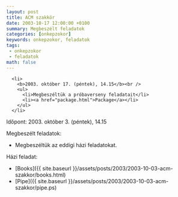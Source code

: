 ```yaml
---
layout: post
title: ACM szakkör
date: 2003-10-17 12:00:00 +0100
summary: Megbeszélt feladatok
categories: [onkepzokor]
keywords: onkepzokor, feladatok
tags:
 - onkepzokor
 - feladatok
math: false
---
```



      <li>
        <b>2003. október 17. (péntek), 14.15</b><br />
        <ul>
          <li>Megbeszéltük a próbaverseny feladatait</li>
          <li><a href="package.html">Package</a></li>
        </ul>
      </li>

Időpont: 2003. október 3. (péntek), 14.15

Megbeszélt feladatok:

- Megbeszéltük az eddigi házi feladatokat.

Házi feladat:

- [Books]({{ site.baseurl }}/assets/posts/2003/2003-10-03-acm-szakkor/books.html)
- [Pipe]({{ site.baseurl }}/assets/posts/2003/2003-10-03-acm-szakkor/pipe.ps)
